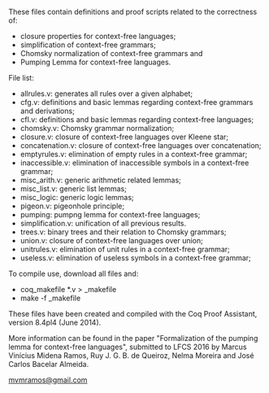 These files contain definitions and proof scripts related to the correctness of:

- closure properties for context-free languages;
- simplification of context-free grammars;
- Chomsky normalization of context-free grammars and
- Pumping Lemma for context-free languages.

File list:

- allrules.v: generates all rules over a given alphabet;
- cfg.v: definitions and basic lemmas regarding context-free grammars and derivations;
- cfl.v: definitions and basic lemmas regarding context-free languages;
- chomsky.v: Chomsky grammar normalization;
- closure.v: closure of context-free languages over Kleene star;
- concatenation.v: closure of context-free languages over concatenation;
- emptyrules.v: elimination of empty rules in a context-free grammar;
- inaccessible.v: elimination of inaccessible symbols in a context-free grammar;
- misc_arith.v: generic arithmetic related lemmas;
- misc_list.v: generic list lemmas;
- misc_logic: generic logic lemmas;
- pigeon.v: pigeonhole principle;
- pumping: pumpng lemma for context-free languages;
- simplification.v: unification of all previous results.
- trees.v: binary trees and their relation to Chomsky grammars;
- union.v: closure of context-free languages over union;
- unitrules.v: elimination of unit rules in a context-free grammar;
- useless.v: elimination of useless symbols in a context-free grammar;

To compile use, download all files and:
- coq_makefile *.v > _makefile
- make -f _makefile

These files have been created and compiled with the Coq Proof Assistant, version 8.4pl4 (June 2014).

More information can be found in the paper "Formalization of the pumping lemma for context-free languages", submitted to LFCS 2016 by Marcus Vinícius Midena Ramos, Ruy J. G. B. de Queiroz, Nelma Moreira and José Carlos Bacelar Almeida.

mvmramos@gmail.com
